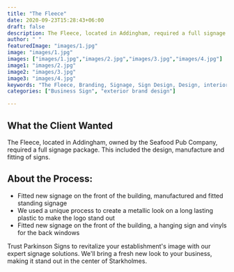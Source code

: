 ```yaml
---
title: "The Fleece"
date: 2020-09-23T15:28:43+06:00
draft: false
description: The Fleece, located in Addingham, required a full signage package. This included the design, manufacture and fitting of signs.
author: " "
featuredImage: "images/1.jpg"
image: "images/1.jpg"
images: ["images/1.jpg","images/2.jpg","images/3.jpg","images/4.jpg"]
image1: "images/2.jpg"
image2: "images/3.jpg"
image3: "images/4.jpg"
keywords: "The Fleece, Branding, Signage, Sign Design, Design, interior signage, exterior design"
categories: ["Business Sign", "exterior brand design"]

---
```

## What the Client Wanted
The Fleece, located in Addingham, owned by the Seafood Pub Company, required a full signage package. This included the design, manufacture and fitting of signs.

## About the Process:
- Fitted new signage on the front of the building, manufactured and fitted standing signage
- We used a unique process to create a metallic look on a long lasting plastic to make the logo stand out
- Fitted new signage on the front of the building, a hanging sign and vinyls for the back windows



Trust Parkinson Signs to revitalize your establishment's image with our expert signage solutions. We'll bring a fresh new look to your business, making it stand out in the center of Starkholmes.

